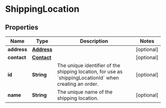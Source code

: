 

# ShippingLocation


## Properties

Name | Type | Description | Notes
------------ | ------------- | ------------- | -------------
**address** | [**Address**](Address.md) |  |  [optional]
**contact** | [**Contact**](Contact.md) |  |  [optional]
**id** | **String** | The unique identifier of the shipping location, for use as &#x60;shippingLocationId&#x60; when creating an order. |  [optional]
**name** | **String** | The unique name of the shipping location. |  [optional]



